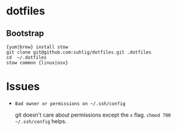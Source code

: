 # dotfiles

## Bootstrap

```
{yum|brew} install stow
git clone git@github.com:suhlig/dotfiles.git .dotfiles
cd  ~/.dotfiles
stow common {linux|osx}
```

# Issues

* `Bad owner or permissions on ~/.ssh/config`

  git doesn't care about permissions except the `x` flag. `chmod 700 ~/.ssh/config` helps.
